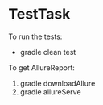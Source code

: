 # TestTask
To run the tests: 
- gradle clean test

To get AllureReport: 
1) gradle downloadAllure
2) gradle allureServe
